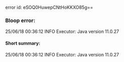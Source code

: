 error id: eSOQ0HuwepCNtHoKKXO85g==
### Bloop error:

25/06/18 00:36:12 INFO Executor: Java version 11.0.27
#### Short summary: 

25/06/18 00:36:12 INFO Executor: Java version 11.0.27